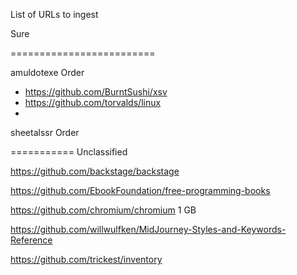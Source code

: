 List of URLs to ingest

Sure




=========================


amuldotexe Order
- https://github.com/BurntSushi/xsv
- https://github.com/torvalds/linux
- 


sheetalssr Order





===========
Unclassified

https://github.com/backstage/backstage

https://github.com/EbookFoundation/free-programming-books


https://github.com/chromium/chromium
1 GB

https://github.com/willwulfken/MidJourney-Styles-and-Keywords-Reference

https://github.com/trickest/inventory
